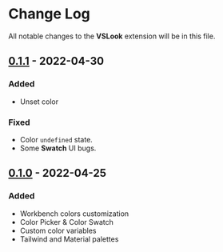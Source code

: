 # Change Log

All notable changes to the **VSLook** extension will be in this file.

## [0.1.1] - 2022-04-30

### Added

- Unset color

### Fixed

- Color `undefined` state.
- Some **Swatch** UI bugs.

## [0.1.0] - 2022-04-25

### Added

- Workbench colors customization
- Color Picker & Color Swatch
- Custom color variables
- Tailwind and Material palettes

[0.1.1]: https://github.com/sudoaugustin/vslook/compare/v0.1.0...v0.1.1
[0.1.0]: https://github.com/sudoaugustin/vslook/releases/tag/v0.1.0
